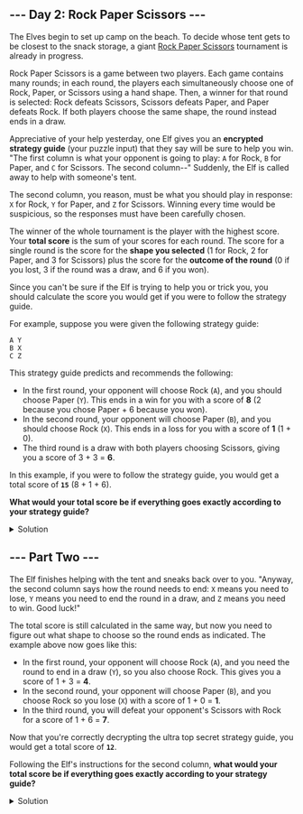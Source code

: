## --- Day 2: Rock Paper Scissors ---

The Elves begin to set up camp on the beach. To decide whose tent gets to be closest to the snack storage, a giant [Rock Paper Scissors](https://en.wikipedia.org/wiki/Rock_paper_scissors) tournament is already in progress.


Rock Paper Scissors is a game between two players. Each game contains many rounds; in each round, the players each simultaneously choose one of Rock, Paper, or Scissors using a hand shape. Then, a winner for that round is selected: Rock defeats Scissors, Scissors defeats Paper, and Paper defeats Rock. If both players choose the same shape, the round instead ends in a draw.


Appreciative of your help yesterday, one Elf gives you an **encrypted strategy guide** (your puzzle input) that they say will be sure to help you win. "The first column is what your opponent is going to play: `A` for Rock, `B` for Paper, and `C` for Scissors. The second column--" Suddenly, the Elf is called away to help with someone's tent.


The second column, you reason, must be what you should play in response: `X` for Rock, `Y` for Paper, and `Z` for Scissors. Winning every time would be suspicious, so the responses must have been carefully chosen.


The winner of the whole tournament is the player with the highest score. Your **total score** is the sum of your scores for each round. The score for a single round is the score for the **shape you selected** (1 for Rock, 2 for Paper, and 3 for Scissors) plus the score for the **outcome of the round** (0 if you lost, 3 if the round was a draw, and 6 if you won).


Since you can't be sure if the Elf is trying to help you or trick you, you should calculate the score you would get if you were to follow the strategy guide.


For example, suppose you were given the following strategy guide:



```
A Y
B X
C Z
```

This strategy guide predicts and recommends the following:


- In the first round, your opponent will choose Rock (`A`), and you should choose Paper (`Y`). This ends in a win for you with a score of **8** (2 because you chose Paper + 6 because you won).
- In the second round, your opponent will choose Paper (`B`), and you should choose Rock (`X`). This ends in a loss for you with a score of **1** (1 + 0).
- The third round is a draw with both players choosing Scissors, giving you a score of 3 + 3 = **6**.


In this example, if you were to follow the strategy guide, you would get a total score of **`15`** (8 + 1 + 6).


**What would your total score be if everything goes exactly according to your strategy guide?**


<details>
    <summary>Solution</summary>
    
First of all, it is necessary to model mathematically the game:

```python
def rock_paper_scissors(own_choice: str, opponent_choice: str) -> str:
    if own_choice == opponent_choice:
        return 'draw'
    res = (ord(own_choice) - ord(opponent_choice)) % 3
    if res == 1:
        return 'win'
    return 'defeat'
```

'Rock Paper Scissors' is a very simple game which can be modelled by checking how far is the opponent's choice from
yours. If the opponent chooses the option before yours, you win. However, if the opponent chooses the option which is
two places before yours, it means that his/her choice is the one after yours, thus, you lose.

Once that is defined, all that remains is to calculate the punctuation from each game and sum up all of them.

```python
def strategy_guide(input_lines: list) -> int:
    games = [e.split() for e in input_lines]

    map_own_choice = {'X': 'A', 'Y': 'B', 'Z': 'C'}
    map_choice = {'X': 1, 'Y': 2, 'Z': 3}
    map_result = {'win': 6, 'draw': 3, 'defeat': 0}

    total_points = 0
    for opponent_choice, own_choice in games:
        res = rock_paper_scissors(map_own_choice[own_choice], opponent_choice)
        points = map_choice[own_choice] + map_result[res]
        total_points += points

    return total_points
```

The answer is: `13675`.
</details>


## --- Part Two ---

The Elf finishes helping with the tent and sneaks back over to you. "Anyway, the second column says how the round needs to end: `X` means you need to lose, `Y` means you need to end the round in a draw, and `Z` means you need to win. Good luck!"


The total score is still calculated in the same way, but now you need to figure out what shape to choose so the round ends as indicated. The example above now goes like this:


- In the first round, your opponent will choose Rock (`A`), and you need the round to end in a draw (`Y`), so you also choose Rock. This gives you a score of 1 + 3 = **4**.
- In the second round, your opponent will choose Paper (`B`), and you choose Rock so you lose (`X`) with a score of 1 + 0 = **1**.
- In the third round, you will defeat your opponent's Scissors with Rock for a score of 1 + 6 = **7**.


Now that you're correctly decrypting the ultra top secret strategy guide, you would get a total score of **`12`**.


Following the Elf's instructions for the second column, **what would your total score be if everything goes exactly according to your strategy guide?**


<details>
    <summary>Solution</summary>

Firstly, I defined an inverse function to the game using a kind of cycled buffer with the possible choices.
```python
def rock_paper_scissors_inverse(expectation: str, opponent_choice: str) -> str:
    options = {'defeat': -1, 'draw': 0, 'win': 1}
    opponent_choice_normalized = ord(opponent_choice) - ord('A')
    own_choice_normalized = (opponent_choice_normalized + options[expectation]) % 3
    return chr(own_choice_normalized + ord('X'))
```

With that function, it only remains to make minor changes to my strategy guide function.
```python
def strategy_guide(input_lines: list) -> int:
    games = [e.split() for e in input_lines]

    map_own_choice = {'X': 'defeat', 'Y': 'draw', 'Z': 'win'}
    map_choice = {'X': 1, 'Y': 2, 'Z': 3}
    map_result = {'win': 6, 'draw': 3, 'defeat': 0}

    total_points = 0
    for opponent_choice, own_choice in games:
        own_choice_mapped = map_own_choice[own_choice]
        res = rock_paper_scissors_inverse(own_choice_mapped, opponent_choice)
        points = map_choice[res] + map_result[own_choice_mapped]
        total_points += points

    return total_points
```

The answer is: `14184`.
</details>

